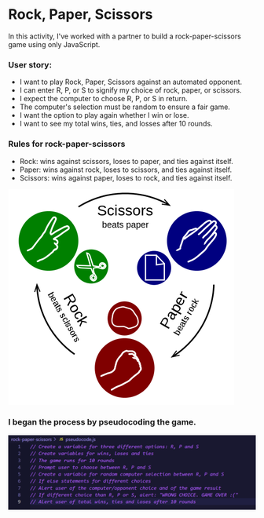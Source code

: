 # Rock, Paper, Scissors

In this activity, I've worked with a partner to build a rock-paper-scissors game using only JavaScript.

### User story:
  * I want to play Rock, Paper, Scissors against an automated opponent.
  * I can enter R, P, or S to signify my choice of rock, paper, or scissors.
  * I expect the computer to choose R, P, or S in return.
  * The computer's selection must be random to ensure a fair game.
  * I want the option to play again whether I win or lose.
  * I want to see my total wins, ties, and losses after 10 rounds.

### Rules for rock-paper-scissors

* Rock: wins against scissors, loses to paper, and ties against itself.
* Paper: wins against rock, loses to scissors, and ties against itself.
* Scissors: wins against paper, loses to rock, and ties against itself.

![RPS-Example-Picture](./images/RPS-example.png)

### I began the process by pseudocoding the game.
![Screenshot-of-pseudocode](./images/Screenshot%202023-10-28%20162903.png)


  
